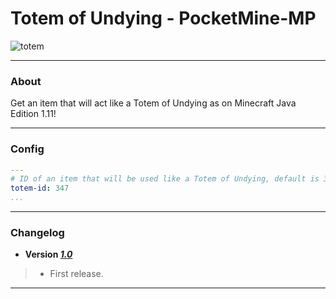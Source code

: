 # Totem of Undying - PocketMine-MP
![totem](https://hydra-media.cursecdn.com/minecraft.gamepedia.com/5/57/Totem_of_Undying.png?version=b9afdb6e41542dccdf27e1936447bdcf) <br>

---
### About
Get an item that will act like a Totem of Undying as on Minecraft Java Edition 1.11!
___
### Config
```yaml
---
# ID of an item that will be used like a Totem of Undying, default is 347 (Clock).
totem-id: 347
...
```
___
### Changelog

* **Version [_1.0_](https://github.com/XShockinFireX/TotemofUndying/releases/tag/v1.0)**

>- First release.

---
